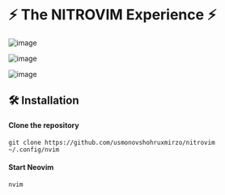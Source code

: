 # ⚡ The NITROVIM Experience ⚡

![image](https://github.com/user-attachments/assets/a6e0dcf7-fbf1-4496-aa72-603f6c7e6b98)

![image](https://github.com/user-attachments/assets/f4c4ed07-f7fc-48c5-9911-0700bf031d35)

![image](https://github.com/user-attachments/assets/312223ad-0db6-4c60-9d2a-67fc644058a1)

## 🛠️ Installation

#### Clone the repository

```shell
git clone https://github.com/usmonovshohruxmirzo/nitrovim ~/.config/nvim
```

#### Start Neovim

```shell
nvim
```
